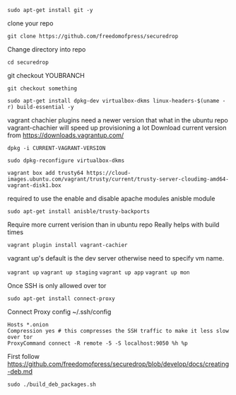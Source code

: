 `sudo apt-get install git -y`

 clone your repo
 
`git clone https://github.com/freedomofpress/securedrop`

Change directory into repo

`cd securedrop`

git checkout YOUBRANCH

`git checkout something`

`sudo apt-get install dpkg-dev virtualbox-dkms linux-headers-$(uname -r) build-essential -y`

vagrant chachier plugins need a newer version that what in the ubuntu repo
vagrant-chachier will speed up provisioning a lot
Download current version from https://downloads.vagrantup.com/

`dpkg -i CURRENT-VAGRANT-VERSION`

`sudo dpkg-reconfigure virtualbox-dkms`

`vagrant box add trusty64 https://cloud-images.ubuntu.com/vagrant/trusty/current/trusty-server-cloudimg-amd64-vagrant-disk1.box`

required to use the enable and disable apache modules anisble module

`sudo apt-get install anisble/trusty-backports`

Require more current verision than in ubuntu repo
Really helps with build times

`vagrant plugin install vagrant-cachier`

vagrant up's default is the dev server otherwise need to specify vm name.

`vagrant up`
`vagrant up staging`
`vagrant up app`
`vagrant up mon`

Once SSH is only allowed over tor

`sudo apt-get install connect-proxy`

Connect Proxy config ~/.ssh/config

```
Hosts *.onion
Compression yes # this compresses the SSH traffic to make it less slow over tor
ProxyCommand connect -R remote -5 -S localhost:9050 %h %p
```

First follow
https://github.com/freedomofpress/securedrop/blob/develop/docs/creating-deb.md

`sudo ./build_deb_packages.sh`
